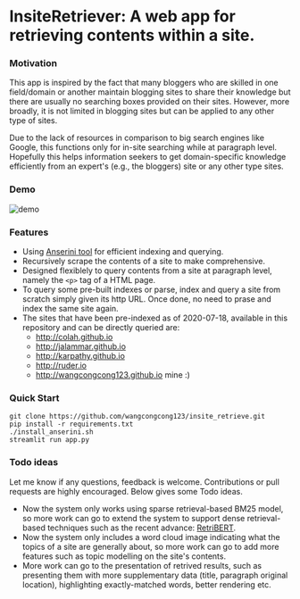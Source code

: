 # InsiteRetriever: A web app for retrieving contents within a site. 


### Motivation

This app is inspired by the fact that many bloggers who are skilled in one field/domain or another maintain blogging sites to share their knowledge but there are usually no searching boxes provided on their sites. However, more broadly, it is not limited in blogging sites but can be applied to any other type of sites.
 
 Due to the lack of resources in comparison to big search engines like Google, this functions only for in-site searching while at paragraph level. Hopefully this helps information seekers to get domain-specific knowledge efficiently from an expert's (e.g., the bloggers) site or any other type sites.
 
### Demo
![demo](demo.gif)

### Features
- Using [Anserini tool](https://github.com/castorini/anserini) for efficient indexing and querying.
- Recursively scrape the contents of a site to make comprehensive.
- Designed flexiblely to query contents from a site at paragraph level, namely the `<p>` tag of a HTML page.
- To query some pre-built indexes or parse, index and query a site from scratch simply given its http URL. Once done, no need to prase and index the same site again. 
- The sites that have been pre-indexed as of 2020-07-18, available in this repository and can be directly queried are:
    - http://colah.github.io
    - http://jalammar.github.io
    - http://karpathy.github.io
    - http://ruder.io
    - http://wangcongcong123.github.io mine :)

### Quick Start
```
git clone https://github.com/wangcongcong123/insite_retrieve.git
pip install -r requirements.txt
./install_anserini.sh
streamlit run app.py
```
### Todo ideas
Let me know if any questions, feedback is welcome. Contributions or pull requests are highly encouraged. Below gives some Todo ideas.

- Now the system only works using sparse retrieval-based BM25 model, so more work can go to extend the system to support dense retrieval-based techniques such as the recent advance: [RetriBERT](https://yjernite.github.io/lfqa.html).
- Now the system only includes a word cloud image indicating what the topics of a site are generally about, so more work can go to add more features such as topic modelling on the site's contents.
- More work can go to the presentation of retrived results, such as presenting them with more supplementary data (title, paragraph original location), highlighting exactly-matched words, better rendering etc.
